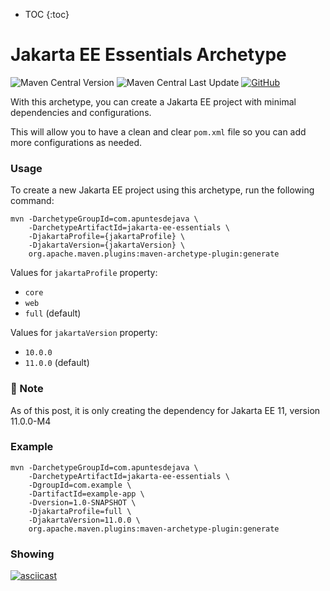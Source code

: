 * TOC
{:toc}

# Jakarta EE Essentials Archetype 
![Maven Central Version](https://img.shields.io/maven-central/v/com.apuntesdejava/jakarta-ee-essentials)
![Maven Central Last Update](https://img.shields.io/maven-central/last-update/com.apuntesdejava/jakarta-ee-essentials) 
[![GitHub](https://img.shields.io/badge/maven-archetype-darkgreen?logo=github)](https://github.com/jakarta-coffee-builder/jakarta-ee-essentials)


With this archetype, you can create a Jakarta EE project with minimal dependencies and configurations.

This will allow you to have a clean and clear `pom.xml` file so you can add more configurations as needed.


### Usage

To create a new Jakarta EE project using this archetype, run the following command:

```shell
mvn -DarchetypeGroupId=com.apuntesdejava \
    -DarchetypeArtifactId=jakarta-ee-essentials \
    -DjakartaProfile={jakartaProfile} \
    -DjakartaVersion={jakartaVersion} \
    org.apache.maven.plugins:maven-archetype-plugin:generate 
```

Values for `jakartaProfile` property:
- `core`
- `web`
- `full` (default)

Values for `jakartaVersion` property:
- `10.0.0`
- `11.0.0` (default)

### 📌 Note
As of this post, it is only creating the dependency for Jakarta EE 11, version 11.0.0-M4

### Example

```shell
mvn -DarchetypeGroupId=com.apuntesdejava \
    -DarchetypeArtifactId=jakarta-ee-essentials \
    -DgroupId=com.example \
    -DartifactId=example-app \
    -Dversion=1.0-SNAPSHOT \
    -DjakartaProfile=full \
    -DjakartaVersion=11.0.0 \
    org.apache.maven.plugins:maven-archetype-plugin:generate 
```


### Showing
[![asciicast](https://asciinema.org/a/86ooZkGxggx6VaxrZlZDje9NO.svg)](https://asciinema.org/a/86ooZkGxggx6VaxrZlZDje9NO)